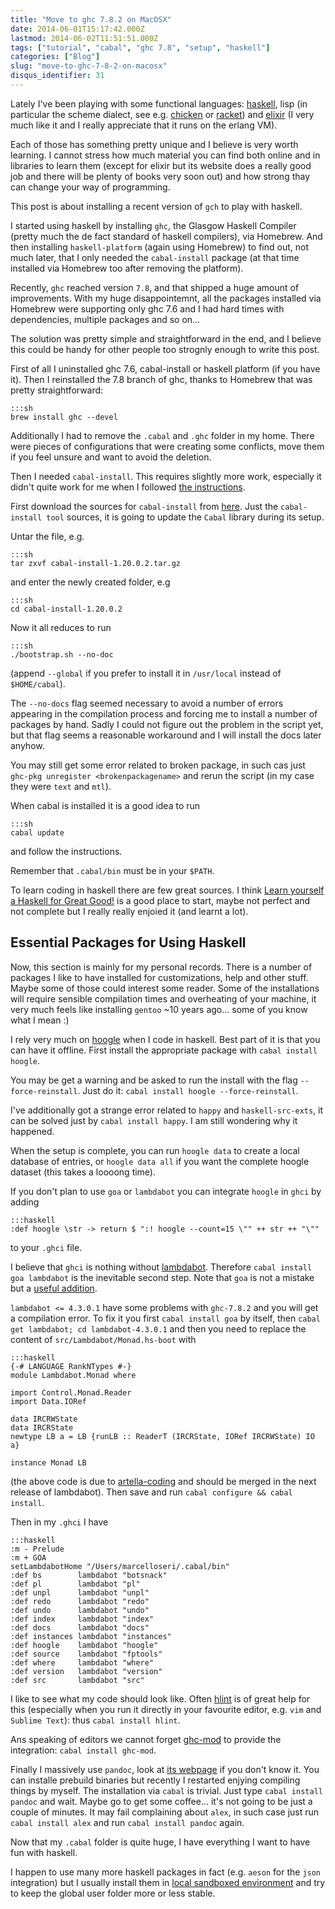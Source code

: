 ```yaml
---
title: "Move to ghc 7.8.2 on MacOSX"
date: 2014-06-01T15:17:42.000Z
lastmod: 2014-06-02T11:51:51.000Z
tags: ["tutorial", "cabal", "ghc 7.8", "setup", "haskell"]
categories: ["Blog"]
slug: "move-to-ghc-7-8-2-on-macosx"
disqus_identifier: 31
---
```


Lately I've been playing with some functional languages: [haskell](https://www.haskell.org/), lisp (in particular the scheme dialect, see e.g. [chicken](https://www.call-cc.org) or [racket](https://racket-lang.org)) and [elixir](https://elixir-lang.org) (I very much like it and I really appreciate that it runs on the erlang VM).

Each of those has something pretty unique and I believe is very worth learning. I cannot stress how much material you can find both online and in libraries to learn them (except for elixir but its website does a really good job and there will be plenty of books very soon out) and how strong thay can change your way of programming. 

This post is about installing a recent version of `gch` to play with haskell. 

I started using haskell by installing `ghc`, the Glasgow Haskell Compiler (pretty much the de fact standard of haskell compilers), via Homebrew. And then installing `haskell-platform` (again using Homebrew) to find out, not much later, that I only needed the `cabal-install` package (at that time installed via Homebrew too after removing the platform).

Recently, `ghc` reached version `7.8`, and that shipped a huge amount of improvements. With my huge disappointemnt, all the packages installed via Homebrew were supporting only ghc 7.6 and I had hard times with dependencies, multiple packages and so on...

The solution was pretty simple and straightforward in the end, and I believe this could be handy for other people too strognly enough to write this post.

First of all I uninstalled ghc 7.6, cabal-install or haskell platform (if you have it). Then I reinstalled the 7.8 branch of ghc, thanks to Homebrew that was pretty straightforward:

    :::sh
    brew install ghc --devel

Additionally I had to remove the `.cabal` and `.ghc` folder in my home. There were pieces of configurations that were creating some conflicts, move them if you feel unsure and want to avoid the deletion. 

Then I needed `cabal-install`. This requires slightly more work, especially it didn't quite work for me when I followed [the instructions](https://www.haskell.org/haskellwiki/Cabal-Install).

First download the sources for `cabal-install` from [here](https://www.haskell.org/cabal/download.html). Just the `cabal-install tool` sources, it is going to update the `Cabal` library during its setup.

Untar the file, e.g.

    :::sh
    tar zxvf cabal-install-1.20.0.2.tar.gz

and enter the newly created folder, e.g

    :::sh
    cd cabal-install-1.20.0.2

Now it all reduces to run

    :::sh
    ./bootstrap.sh --no-doc

(append `--global` if you prefer to install it in `/usr/local` instead of `$HOME/cabal`).

The `--no-docs` flag seemed necessary to avoid a number of errors appearing in the compilation process and forcing me to install a number of packages by hand. Sadly I could not figure out the problem in the script yet, but that flag seems a reasonable workaround and I will install the docs later anyhow.

You may still get some error related to broken package, in such cas just `ghc-pkg unregister <brokenpackagename>` and rerun the script (in my case they were `text` and `mtl`).

When cabal is installed it is a good idea to run

    :::sh
    cabal update

and follow the instructions.

Remember that `.cabal/bin` must be in your `$PATH`.

To learn coding in haskell there are few great sources. I think [Learn yourself a Haskell for Great Good!](https://learnyouahaskell.com) is a good place to start, maybe not perfect and not complete but I really really enjoied it (and learnt a lot).

## Essential Packages for Using Haskell

Now, this section is mainly for my personal records. There is a number of packages I like to have installed for customizations, help and other stuff. Maybe some of those could interest some reader. Some of the installations will require sensible compilation times and overheating of your machine, it very much feels like installing `gentoo` ~10 years ago... some of you know what I mean :)

I rely very much on [hoogle](https://www.haskell.org/hoogle/) when I code in haskell. Best part of it is that you can have it offline. First install the appropriate package with `cabal install hoogle`. 

You may be get a warning and be asked to run the install with the flag `--force-reinstall`. Just do it: `cabal install hoogle --force-reinstall`.

I've additionally got a strange error related to `happy` and `haskell-src-exts`, it can be solved just by `cabal install happy`. I am still wondering why it happened.

When the setup is complete, you can run `hoogle data` to create a local database of entries, or `hoogle data all` if you want the complete hoogle dataset (this takes a loooong time).

If you don't plan to use `goa` or `lambdabot` you can integrate `hoogle` in `ghci` by adding 

    :::haskell
    :def hoogle \str -> return $ ":! hoogle --count=15 \"" ++ str ++ "\""

to your `.ghci` file.

I believe that `ghci` is nothing without [lambdabot](https://www.haskell.org/haskellwiki/Lambdabot). Therefore `cabal install goa lambdabot` is the inevitable second step. Note that `goa` is not a mistake but a [useful addition](https://hackage.haskell.org/package/goa).

`lambdabot <= 4.3.0.1` have some problems with `ghc-7.8.2` and you will get a compilation error. To fix it you first `cabal install goa` by itself, then `cabal get lambdabot; cd lambdabot-4.3.0.1` and then you need to replace the content of `src/Lambdabot/Monad.hs-boot` with

    :::haskell
    {-# LANGUAGE RankNTypes #-}
    module Lambdabot.Monad where

    import Control.Monad.Reader
    import Data.IORef

    data IRCRWState
    data IRCRState
    newtype LB a = LB {runLB :: ReaderT (IRCRState, IORef IRCRWState) IO a} 

    instance Monad LB

(the above code is due to [artella-coding](https://github.com/mokus0/lambdabot/pull/79) and should be merged in the next release of lambdabot). 
Then save and run `cabal configure && cabal install`.

Then in my `.ghci` I have

    :::haskell
    :m - Prelude
    :m + GOA
    setLambdabotHome "/Users/marcelloseri/.cabal/bin"
    :def bs        lambdabot "botsnack"
    :def pl        lambdabot "pl"
    :def unpl      lambdabot "unpl"
    :def redo      lambdabot "redo"
    :def undo      lambdabot "undo"
    :def index     lambdabot "index"
    :def docs      lambdabot "docs"
    :def instances lambdabot "instances"
    :def hoogle    lambdabot "hoogle"
    :def source    lambdabot "fptools"
    :def where     lambdabot "where"
    :def version   lambdabot "version"
    :def src       lambdabot "src"

I like to see what my code should look like. Often [hlint](https://community.haskell.org/~ndm/hlint/) is of great help for this (especially when you run it directly in your favourite editor, e.g. `vim` and `Sublime Text`): thus `cabal install hlint`.

Ans speaking of editors we cannot forget [ghc-mod](https://www.mew.org/~kazu/proj/ghc-mod/en/ghc-mod.html) to provide the integration: `cabal install ghc-mod`.

Finally I massively use `pandoc`, look at [its webpage](https://johnmacfarlane.net/pandoc/) if you don't know it. You can installe prebuild binaries but recently I restarted enjying compiling things by myself. The installation via `cabal` is trivial. Just type `cabal install pandoc` and wait. Maybe go to get some coffee... it's not going to be just a couple of minutes. It may fail complaining about `alex`, in such case just run `cabal install alex` and run `cabal install pandoc` again.

Now that my `.cabal` folder is quite huge, I have everything I want to have fun with haskell.

I happen to use many more haskell packages in fact (e.g. `aeson` for the `json` integration) but I usually install them in [local sandboxed environment](https://www.haskell.org/cabal/users-guide/installing-packages.html#developing-with-sandboxes) and try to keep the global user folder more or less stable.